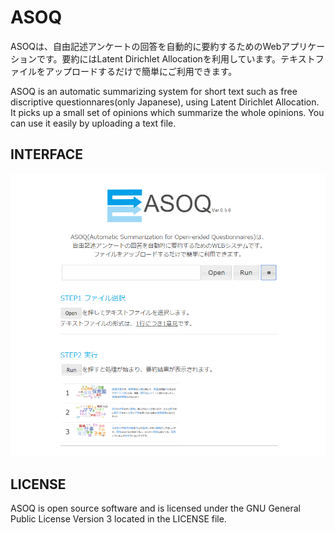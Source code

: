 # ASOQ
ASOQは、自由記述アンケートの回答を自動的に要約するためのWebアプリケーションです。要約にはLatent Dirichlet Allocationを利用しています。テキストファイルをアップロードするだけで簡単にご利用できます。

ASOQ is an automatic summarizing system for short text such as free discriptive questionnares(only Japanese), using Latent Dirichlet Allocation. It picks up a small set of opinions which summarize the whole opinions.
You can use it easily by uploading a text file.

## INTERFACE
![Sample screenshot 1](/readme/screenshot1.png)

## LICENSE
ASOQ is open source software and is licensed under the GNU General Public License Version 3 located in the LICENSE file.
